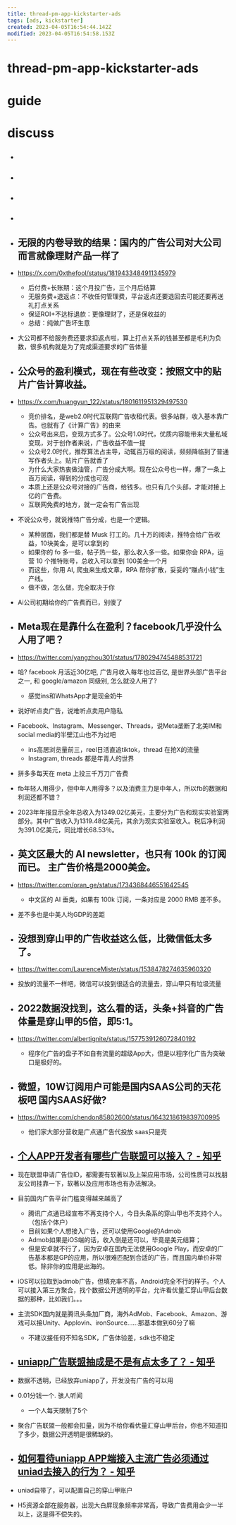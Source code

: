 ```yaml
---
title: thread-pm-app-kickstarter-ads
tags: [ads, kickstarter]
created: 2023-04-05T16:54:44.142Z
modified: 2023-04-05T16:54:58.153Z
---
```


# thread-pm-app-kickstarter-ads

# guide

# discuss
- ## 

- ## 

- ## 

- ## 

- ## 无限的内卷导致的结果：国内的广告公司对大公司而言就像理财产品一样了
- https://x.com/0xthefool/status/1819433484911345979
  - 后付费+长账期：这个月投广告，三个月后结算
  - 无服务费+退返点：不收任何管理费，平台返点还要退回去可能还要再送礼打点关系
  - 保证ROI+不达标退款：更像理财了，还是保收益的
  - 总结：纯做广告坏生意
- 大公司都不给服务费还要求扣返点啦，算上打点关系的钱甚至都是毛利为负数，很多机构就是为了完成渠道要求的广告体量

- ## 公众号的盈利模式，现在有些改变：按照文中的贴片广告计算收益。
- https://x.com/huangyun_122/status/1801611951329497530
  - 竞价排名，是web2.0时代互联网广告收租代表。很多站群，收入基本靠广告。也就有了《计算广告》的由来
  - 公众号出来后，变现方式多了。公众号1.0时代，优质内容能带来大量私域变现，对于创作者来说，广告收益不值一提
  - 公众号2.0时代，推荐算法占主导，动辄百万级的阅读，频频降临到了普通写作者头上。贴片广告就香了
  - 为什么大家热衷做油管，广告分成大啊。现在公众号也一样，爆了一条上百万阅读，得到的分成也可观
  - 本质上还是公众号对接的广告商，给钱多。也只有几个头部，才能对接上亿的广告费。
  - 互联网免费的地方，就一定会有广告出现
- 不说公众号，就说推特广告分成，也是一个逻辑。
  - 某种层面，我们都是替 Musk 打工的。几十万的阅读，推特会给广告收益，10块美金，是可以拿到的
  - 如果你的 fo 多一些，帖子热一些，那么收入多一些。如果你会 RPA，运营 10 个推特账号，总收入可以拿到 100美金一个月
  - 而这些，你用 AI, 爬虫来生成文章，RPA 帮你扩散，妥妥的“赚点小钱”生产线。
  - 做不做，怎么做，完全取决于你

- Ai公司初期给你的广告费而已，别傻了

- ## Meta现在是靠什么在盈利？facebook几乎没什么人用了吧？
- https://twitter.com/yangzhou301/status/1780294745488531721
- 哈? facebook 月活近30亿吧, 广告月收入每年也过百亿, 是世界头部广告平台之一, 和 google/amazon 同级别, 怎么就没人用了?
  - 感觉ins和WhatsApp才是现金奶牛
- 说好听点卖广告，说难听点卖用户隐私
- Facebook、Instagram、Messenger、Threads，说Meta垄断了北美IM和social media的半壁江山也不为过吧
  - ins高居浏览量前三，reel日活直追tiktok，thread 在抢X的流量
  - Instagram, threads 都是年青人的世界
- 拼多多每天在 meta 上投三千万刀广告费
- fb年轻人用得少，但中年人用得多？以及消费主力是中年人，所以fb的数据和利润还都不错？

- 2023年年报显示全年总收入为1349.02亿美元，主要分为广告和现实实验室两部分。其中广告收入为1319.48亿美元，其余为现实实验室收入。税后净利润为391.0亿美元，同比增长68.53％。

- ## 英文区最大的 AI newsletter，也只有 100k 的订阅而已。 主广告价格是2000美金。
- https://twitter.com/oran_ge/status/1734368446551642545
  - 中文区的 AI 垂类，如果有 100k 订阅，一条对应是 2000 RMB 差不多。

- 差不多也是中美人均GDP的差距

- ## 没想到穿山甲的广告收益这么低，比微信低太多了。
- https://twitter.com/LaurenceMister/status/1538478274635960320
- 投放的流量不一样吧，微信可以投到很适合的流量去，穿山甲只有垃圾流量

- ## 2022数据没找到，这么看的话，头条+抖音的广告体量是穿山甲的5倍，即5:1。
- https://twitter.com/albertignite/status/1577539126072840192
  - 程序化广告的盘子不如自有流量的超级App大，但是以程序化广告为突破口是极好的。

- ## 微盟，10W订阅用户可能是国内SAAS公司的天花板吧 国内SAAS好做?
- https://twitter.com/chendon85802600/status/1643218619839700995
  - 他们家大部分营收是广点通广告代投放  saas只是壳

- ## [个人APP开发者有哪些广告联盟可以接入？ - 知乎](https://www.zhihu.com/question/444576618/answers/updated)

- 现在联盟申请广告位ID，都需要有软著以及上架应用市场，公司性质可以找朋友公司挂靠一下，软著以及应用市场也有办法解决。

- 目前国内广告平台门槛变得越来越高了
  - 腾讯广点通已经宣布不再支持个人，今日头条系的穿山甲也不支持个人。（包括个体户）
  - 目前如果个人想接入广告，还可以使用Google的Admob
  - Admob如果是iOS端的话，收入倒是还可以，毕竟是美元结算；
  - 但是安卓就不行了，因为安卓在国内无法使用Google Play，而安卓的广告基本都是GP的应用，所以很难匹配到合适的广告，而且国内单价非常低。除非你的应用是出海的。

- iOS可以拉取到admob广告，但填充率不高，Android完全不行的样子。个人可以接入第三方聚合，找个数据公开透明的平台，允许看优量汇穿山甲后台数据的那种，比如我们。。。

- 主流SDK国内就是腾讯头条加厂商，海外AdMob、Facebook、Amazon、游戏可以接Unity、Applovin、ironSource……那基本做到60分了嘛
  - 不建议接任何不知名SDK，广告体验差，sdk也不稳定

- ## [uniapp广告联盟抽成是不是有点太多了？ - 知乎](https://www.zhihu.com/question/444552451/answers/updated)
- 数据不透明，已经放弃uniapp了，开发没有广告的可以用
- 0.01分钱一个. 骇人听闻
  - 一个人每天限制了5个
- 聚合广告联盟一般都会扣量，因为不给你看优量汇穿山甲后台，你也不知道扣了多少，数据公开透明是很稀缺的。

- ## [如何看待uniapp APP端接入主流广告必须通过uniad去接入的行为？ - 知乎](https://www.zhihu.com/question/430196969)
- uniad自带了，可以配置自己的穿山甲账户
- H5资源全部在服务器，出现大白屏现象频率非常高，导致广告费用会少一半以上，这是得不偿失的。
